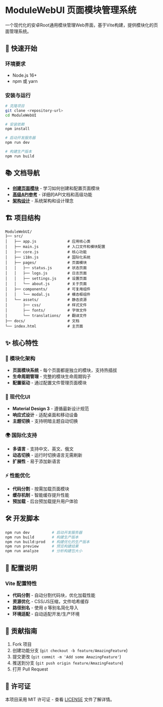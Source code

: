 # ModuleWebUI 页面模块管理系统

一个现代化的安卓Root通用模块管理Web界面，基于Vite构建，提供模块化的页面管理系统。

## 🚀 快速开始

### 环境要求

- Node.js 16+
- npm 或 yarn

### 安装与运行

```bash
# 克隆项目
git clone <repository-url>
cd ModuleWebUI

# 安装依赖
npm install

# 启动开发服务器
npm run dev

# 构建生产版本
npm run build
```

## 📚 文档导航

- **[创建页面模块](./create-module.md)** - 学习如何创建和配置页面模块
- **[高级API参考](./advanced-api.md)** - 详细的API文档和高级功能
- **[架构设计](./architecture.md)** - 系统架构和设计理念

## 🏗️ 项目结构

```
ModuleWebUI/
├── src/
│   ├── app.js              # 应用核心类
│   ├── main.js             # 入口文件和模块配置
│   ├── core.js             # 核心功能
│   ├── i18n.js             # 国际化系统
│   ├── pages/              # 页面模块
│   │   ├── status.js       # 状态页面
│   │   ├── logs.js         # 日志页面
│   │   ├── settings.js     # 设置页面
│   │   └── about.js        # 关于页面
│   ├── components/         # 可复用组件
│   │   └── modal.js        # 模态框组件
│   └── assets/             # 静态资源
│       ├── css/            # 样式文件
│       ├── fonts/          # 字体文件
│       └── translations/   # 翻译文件
├── docs/                   # 文档
└── index.html              # 主页面
```

## ✨ 核心特性

### 🔧 模块化架构
- **页面模块系统** - 每个页面都是独立的模块，支持热插拔
- **生命周期管理** - 完整的模块生命周期钩子
- **配置驱动** - 通过配置文件管理页面模块

### 🎨 现代化UI
- **Material Design 3** - 遵循最新设计规范
- **响应式设计** - 适配桌面和移动设备
- **主题切换** - 支持明暗主题自动切换

### 🌍 国际化支持
- **多语言** - 支持中文、英文、俄文
- **动态切换** - 运行时切换语言无需刷新
- **扩展性** - 易于添加新语言

### ⚡ 性能优化
- **代码分割** - 按需加载页面模块
- **缓存机制** - 智能缓存提升性能
- **预加载** - 后台预加载提升用户体验

## 🛠️ 开发脚本

```bash
npm run dev          # 启动开发服务器
npm run build        # 构建生产版本
npm run build:prod   # 构建优化的生产版本
npm run preview      # 预览构建结果
npm run analyze      # 分析构建包大小
```

## 🔧 配置说明

### Vite 配置特性
- **代码分割** - 自动分割代码块，优化加载性能
- **资源优化** - CSS/JS压缩，文件哈希缓存
- **路径别名** - 使用 `@` 等别名简化导入
- **环境适配** - 自动适配开发/生产环境

## 🤝 贡献指南

1. Fork 项目
2. 创建功能分支 (`git checkout -b feature/AmazingFeature`)
3. 提交更改 (`git commit -m 'Add some AmazingFeature'`)
4. 推送到分支 (`git push origin feature/AmazingFeature`)
5. 打开 Pull Request

## 📄 许可证

本项目采用 MIT 许可证 - 查看 [LICENSE](../LICENSE) 文件了解详情。